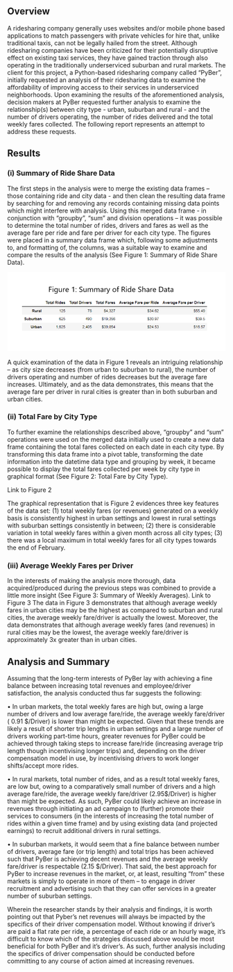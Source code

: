 ## Overview
A ridesharing company generally uses websites and/or mobile phone based applications to match passengers with private vehicles for hire that, unlike traditional taxis, can not be legally hailed from the street.  Although ridesharing companies have been criticized for their potentially disruptive effect on existing taxi services, they have gained traction through also operating in the traditionally underserviced suburban and rural markets.  The client for this project, a Python-based ridesharing company called “PyBer”, initially requested an analysis of their ridesharing data to examine the affordability of improving access to their services in underserviced neighborhoods.  Upon examining the results of the aforementioned analysis, decision makers at PyBer requested further analysis to examine the relationship(s) between city type - urban, suburban and rural - and the number of drivers operating, the number of rides delivered and the total weekly fares collected.  The following report represents an attempt to address these requests.

## Results
### (i) Summary of Ride Share Data
The first steps in the analysis were to merge the existing data frames – those containing ride and city data - and then clean the resulting data frame by searching for and removing any records containing missing data points which might interfere with analysis.  Using this merged data frame - in conjunction with “groupby”, “sum” and division operations – it was possible to determine the total number of rides, drivers and fares as well as the average fare per ride and fare per driver for each city type.  The figures were placed in a summary data frame which, following some adjustments to, and formatting of, the columns, was a suitable way to examine and compare the results of the analysis (See Figure 1: Summary of Ride Share Data).

![](https://github.com/Scruffy-Bearie/PyBer_Analysis/blob/main/Analysis/PyBer_data_summary.png)

A quick examination of the data in Figure 1 reveals an intriguing relationship – as city size decreases (from urban to suburban to rural), the number of drivers operating and number of rides decreases but the average fare increases.  Ultimately, and as the data demonstrates, this means that the average fare per driver in rural cities is greater than in both suburban and urban cities.

### (ii) Total Fare by City Type
To further examine the relationships described above, “groupby” and “sum” operations were used on the merged data initially used to create a new data frame containing the total fares collected on each date in each city type.  By transforming this data frame into a pivot table, transforming the date information into the datetime data type and grouping by week, it became possible to display the total fares collected per week by city type in graphical format (See Figure 2: Total Fare by City Type).

Link to Figure 2

The graphical representation that is Figure 2 evidences three key features of the data set: (1) total weekly fares (or revenues) generated on a weekly basis is consistently highest in urban settings and lowest in rural settings with suburban settings consistently in between; (2) there is considerable variation in total weekly fares within a given month across all city types; (3) there was a local maximum in total weekly fares for all city types towards the end of February.

### (iii) Average Weekly Fares per Driver
In the interests of making the analysis more thorough, data acquired/produced during the previous steps was combined to provide a little more insight (See Figure 3: Summary of Weekly Averages).
Link to Figure 3
The data in Figure 3 demonstrates that although average weekly fares in urban cities may be the highest as compared to suburban and rural cities, the average weekly fare/driver is actually the lowest.  Moreover, the data demonstrates that although average weekly fares (and revenues) in rural cities may be the lowest, the average weekly fare/driver is approximately 3x greater than in urban cities.  

## Analysis and Summary
Assuming that the long-term interests of PyBer lay with achieving a fine balance between increasing total revenues and employee/driver satisfaction, the analysis conducted thus far suggests the following:

•	In urban markets, the total weekly fares are high but, owing a large number of drivers and low average fare/ride, the average weekly fare/driver ( 0.91 $/Driver) is lower than might be expected.  Given that these trends are likely a result of shorter trip lengths in urban settings and a large number of drivers working part-time hours, greater revenues for PyBer could be achieved through taking steps to increase fare/ride (increasing average trip length though incentivising longer trips) and, depending on the driver compensation model in use, by incentivising drivers to work longer shifts/accept more rides.

•	In rural markets, total number of rides, and as a result total weekly fares, are low but, owing to a comparatively small number of drivers and a high average fare/ride, the average weekly fare/driver (2.95$/Driver) is higher than might be expected.  As such, PyBer could likely achieve an increase in revenues through initiating an ad campaign to (further) promote their services to consumers (in the interests of increasing the total number of rides within a given time frame) and by using existing data (and projected earnings) to recruit additional drivers in rural settings.

•	In suburban markets, it would seem that a fine balance between number of drivers, average fare (or trip length) and total trips has been achieved such that PyBer is achieving decent revenues and the average weekly fare/driver is respectable (2.15 $/Driver).  That said, the best approach for PyBer to increase revenues in the market, or, at least, resulting “from” these markets is simply to operate in more of them – to engage in driver recruitment and advertising such that they can offer services in a greater number of suburban settings.

Wherein the researcher stands by their analysis and findings, it is worth pointing out that Pyber’s net revenues will always be impacted by the specifics of their driver compensation model.  Without knowing if driver’s are paid a flat rate per ride, a percentage of each ride or an hourly wage, it’s difficult to know which of the strategies discussed above would be most beneficial for both PyBer and it’s driver’s.  As such, further analysis including the specifics of driver compensation should be conducted before committing to any course of action aimed at increasing revenues.
